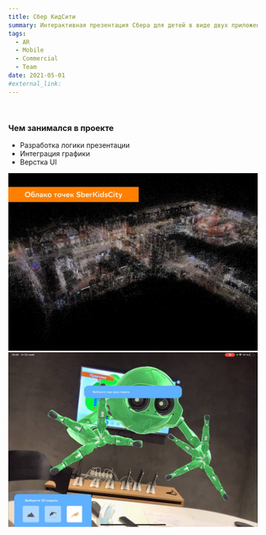 ```yaml
---
title: Сбер КидСити
summary: Интерактивная презентация Сбера для детей в виде двух приложений: ведущий-слушатели
tags:
  - AR
  - Mobile
  - Commercial
  - Team
date: 2021-05-01
#external_link:
---
```

⠀
### Чем занимался в проекте
- Разработка логики презентации
- Интеграция графики
- Верстка UI

![screen reader text](img1.jpg "Скан локации")
![screen reader text](img2.jpg "Робот-гид")
